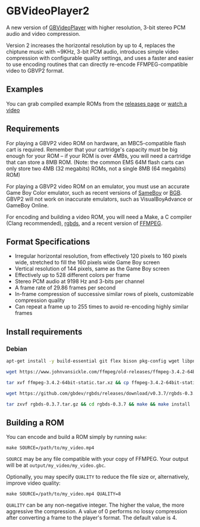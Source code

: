 # GBVideoPlayer2
A new version of [GBVideoPlayer](https://github.com/LIJI32/GBVideoPlayer) with higher resolution, 3-bit stereo PCM audio and video compression.

Version 2 increases the horizontal resolution by up to 4, replaces the chiptune music with ~9KHz, 3-bit PCM audio, introduces simple video compression with configurable quality settings, and uses a faster and easier to use encoding routines that can directly re-encode FFMPEG-compatible video to GBVP2 format.

## Examples

You can grab compiled example ROMs from the [releases page](https://github.com/LIJI32/GBVideoPlayer2/releases) or [watch a video](https://youtu.be/iDd_aqpLf5Q)

## Requirements

For playing a GBVP2 video ROM on hardware, an MBC5-compatible flash cart is required. Remember that your cartridge's capacity must be big enough for your ROM – if your ROM is over 4MBs, you will need a cartridge that can store a 8MB ROM. (Note: the common EMS 64M flash carts can only store two 4MB (32 megabits) ROMs, not a single 8MB (64 megabits) ROM)

For playing a GBVP2 video ROM on an emulator, you must use an accurate Game Boy Color emulator, such as recent versions of [SameBoy](https://sameboy.github.io) or [BGB](http://bgb.bircd.org). GBVP2 will not work on inaccurate emulators, such as VisualBoyAdvance or GameBoy Online.

For encoding and building a video ROM, you will need a Make, a C compiler (Clang recommended), [rgbds](https://github.com/rednex/rgbds/releases/), and a recent version of [FFMPEG](http://ffmpeg.org/).

## Format Specifications

* Irregular horizontal resolution, from effectively 120 pixels to 160 pixels wide, stretched to fill the 160 pixels wide Game Boy screen
* Vertical resolution of 144 pixels, same as the Game Boy screen
* Effectively up to 528 different colors per frame
* Stereo PCM audio at 9198 Hz and 3-bits per channel
* A frame rate of 29.86 frames per second
* In-frame compression of successive similar rows of pixels, customizable compression quality
* Can repeat a frame up to 255 times to avoid re-encoding highly similar frames

## Install requirements
### Debian
```bash
apt-get install -y build-essential git flex bison pkg-config wget libpng-dev

wget https://www.johnvansickle.com/ffmpeg/old-releases/ffmpeg-3.4.2-64bit-static.tar.xz

tar xvf ffmpeg-3.4.2-64bit-static.tar.xz && cp ffmpeg-3.4.2-64bit-static/ffmpeg /usr/local/bin/

wget https://github.com/gbdev/rgbds/releases/download/v0.3.7/rgbds-0.3.7.tar.gz

tar zxvf rgbds-0.3.7.tar.gz && cd rgbds-0.3.7 && make && make install
```


## Building a ROM

You can encode and build a ROM simply by running `make`:

```
make SOURCE=/path/to/my_video.mp4
```

`SOURCE` may be any file compatible with your copy of FFMPEG. Your output will be at `output/my_video/my_video.gbc`.

Optionally, you may specify `QUALITY` to reduce the file size or, alternatively, improve video quality:

```
make SOURCE=/path/to/my_video.mp4 QUALITY=8
```

`QUALITY` can be any non-negative integer. The higher the value, the more aggressive the compression. A value of 0 performs no lossy compression after converting a frame to the player's format. The default value is 4.
